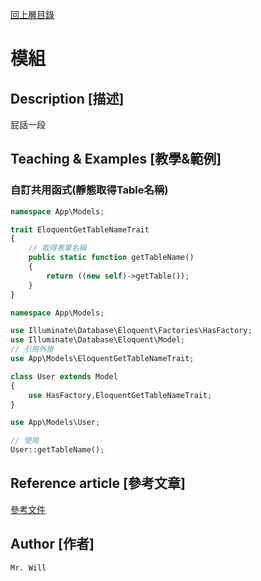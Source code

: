 [回上層目錄](../README.md)

# 模組

## **Description [描述]**
屁話一段

## **Teaching & Examples [教學&範例]**
### 自訂共用函式(靜態取得Table名稱)
```php
namespace App\Models;

trait EloquentGetTableNameTrait
{
    // 取得表單名稱
    public static function getTableName()
    {
        return ((new self)->getTable());
    }
}
```

```php
namespace App\Models;

use Illuminate\Database\Eloquent\Factories\HasFactory;
use Illuminate\Database\Eloquent\Model;
// 引用外掛
use App\Models\EloquentGetTableNameTrait;

class User extends Model
{
    use HasFactory,EloquentGetTableNameTrait;
}
```

```php
use App\Models\User;

// 使用
User::getTableName();
```

## **Reference article [參考文章]**
[參考文件](網址)

## **Author [作者]**
`Mr. Will`
